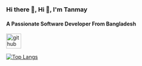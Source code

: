 ### Hi there 👋, Hi 👋, I'm Tanmay
#### A Passionate Software Developer From Bangladesh



[<img src='https://cdn.jsdelivr.net/npm/simple-icons@3.0.1/icons/github.svg' alt='github' height='40'>](https://github.com/tanmay-biswas)  

[![Top Langs](https://github-readme-stats.vercel.app/api/top-langs/?username=tanmay-biswas)](https://github.com/anuraghazra/github-readme-stats)



